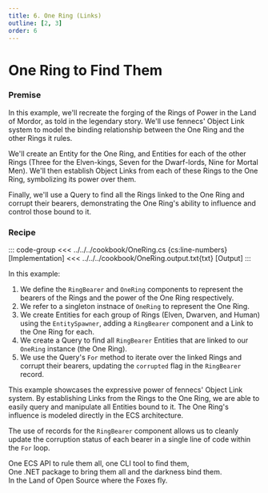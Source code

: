 ```yaml
---
title: 6. One Ring (Links)
outline: [2, 3]
order: 6
---
```


#  One Ring to Find Them

### Premise
In this example, we'll recreate the forging of the Rings of Power in the Land of Mordor, as told in the legendary story. We'll use fennecs' Object Link system to model the binding relationship between the One Ring and the other Rings it rules.

We'll create an Entity for the One Ring, and Entities for each of the other Rings (Three for the Elven-kings, Seven for the Dwarf-lords, Nine for Mortal Men). We'll then establish Object Links from each of these Rings to the One Ring, symbolizing its power over them.

Finally, we'll use a Query to find all the Rings linked to the One Ring and corrupt their bearers, demonstrating the One Ring's ability to influence and control those bound to it.

### Recipe
::: code-group
<<< ../../../cookbook/OneRing.cs {cs:line-numbers} [Implementation]
<<< ../../../cookbook/OneRing.output.txt{txt} [Output]
:::

In this example:

1. We define the `RingBearer` and `OneRing` components to represent the bearers of the Rings and the power of the One Ring respectively.
2. We refer to a singleton instnace of `OneRing` to represent the One Ring.
3. We create Entities for each group of Rings (Elven, Dwarven, and Human) using the `EntitySpawner`, adding a `RingBearer` component and a Link to the One Ring for each.
4. We create a Query to find all `RingBearer` Entities that are linked to our `OneRing` instance (the One Ring).
5. We use the Query's `For` method to iterate over the linked Rings and corrupt their bearers, updating the `corrupted` flag in the `RingBearer` record.

This example showcases the expressive power of fennecs' Object Link system. By establishing Links from the Rings to the One Ring, we are able to easily query and manipulate all Entities bound to it. The One Ring's influence is modeled directly in the ECS architecture.

The use of records for the `RingBearer` component allows us to cleanly update the corruption status of each bearer in a single line of code within the `For` loop.

One ECS API to rule them all, one CLI tool to find them,  
One .NET package to bring them all and the darkness bind them.  
In the Land of Open Source where the Foxes fly.
